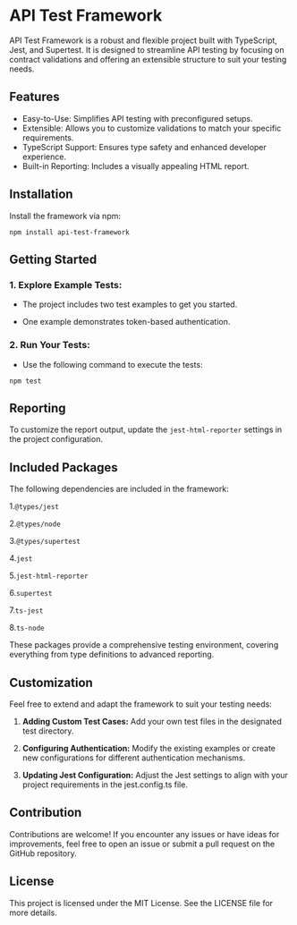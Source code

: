 # API Test Framework

API Test Framework is a robust and flexible project built with TypeScript, Jest, and Supertest. It is designed to streamline API testing by focusing on contract validations and offering an extensible structure to suit your testing needs.

## Features

- Easy-to-Use: Simplifies API testing with preconfigured setups.
- Extensible: Allows you to customize validations to match your specific requirements.
- TypeScript Support: Ensures type safety and enhanced developer experience.
- Built-in Reporting: Includes a visually appealing HTML report.

## Installation
Install the framework via npm:

```
npm install api-test-framework
```

## Getting Started

### 1. Explore Example Tests:

- The project includes two test examples to get you started.

-  One example demonstrates token-based authentication.

### 2. Run Your Tests:

-  Use the following command to execute the tests:
   
```
npm test
```

## Reporting

To customize the report output, update the ```jest-html-reporter``` settings in the project configuration.

## Included Packages

The following dependencies are included in the framework:

1.```@types/jest```

2.```@types/node```

3.```@types/supertest```

4.```jest```

5.```jest-html-reporter```

6.```supertest```

7.```ts-jest```

8.```ts-node```

These packages provide a comprehensive testing environment, covering everything from type definitions to advanced reporting.

## Customization

Feel free to extend and adapt the framework to suit your testing needs:

1. **Adding Custom Test Cases:** Add your own test files in the designated test directory.

2. **Configuring Authentication:** Modify the existing examples or create new configurations for different authentication mechanisms.

3. **Updating Jest Configuration:** Adjust the Jest settings to align with your project requirements in the jest.config.ts file.

## Contribution

Contributions are welcome! If you encounter any issues or have ideas for improvements, feel free to open an issue or submit a pull request on the GitHub repository.

## License

This project is licensed under the MIT License. See the LICENSE file for more details.